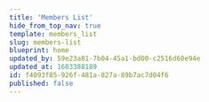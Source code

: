 ```yaml
---
title: 'Members List'
hide_from_top_nav: true
template: members_list
slug: members-list
blueprint: home
updated_by: 59e23a81-7b04-45a1-bd00-c2516d60e94e
updated_at: 1603388189
id: f4093f85-926f-481a-827a-89b7ac7d04f6
published: false
---
```

